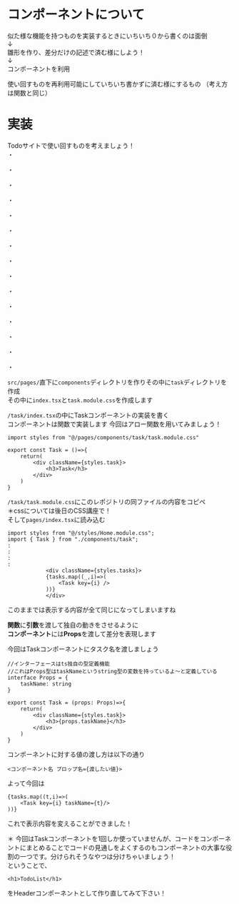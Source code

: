 
# コンポーネントについて

似た様な機能を持つものを実装するときにいちいち０から書くのは面倒  
↓  
雛形を作り、差分だけの記述で済む様にしよう！  
↓  
コンポーネントを利用

使い回すものを再利用可能にしていちいち書かずに済む様にするもの
（考え方は関数と同じ）
# 実装
Todoサイトで使い回すものを考えましょう！  
・

・

・

・

・

・

・

・

・

・

・

・

・

・

・

```src/pages/```直下に```components```ディレクトリを作りその中に```task```ディレクトリを作成  
その中に```index.tsx```と```task.module.css```を作成します

```/task/index.tsx```の中にTaskコンポーネントの実装を書く  
コンポーネントは関数で実装します
今回はアロー関数を用いてみましょう！

```tsx
import styles from "@/pages/components/task/task.module.css"

export const Task = ()=>{
    return(
        <div className={styles.task}>
            <h3>Task</h3>
        </div>
    )
}
```

```/task/task.module.css```にこのレポジトリの同ファイルの内容をコピペ  
＊cssについては後日のCSS講座で！  
そして```pages/index.tsx```に読み込む

```tsx
import styles from "@/styles/Home.module.css";
import { Task } from "./components/task";
:
:
:
:
            <div className={styles.tasks}> 
            {tasks.map((_,i)=>(
                <Task key={i} />
            ))}
            </div>
```

このままでは表示する内容が全て同じになってしまいますね  

**関数**に**引数**を渡して独自の動きをさせるように  
**コンポーネント**には**Props**を渡して差分を表現します  

今回はTaskコンポーネントにタスク名を渡しましょう

```tsx
//インターフェースはts独自の型定義機能
//これはProps型はtaskNameというstring型の変数を持っているよ〜と定義している
interface Props = {
    taskName: string
}

export const Task = (props: Props)=>{
    return(
        <div className={styles.task}>
            <h3>{props.taskName}</h3>
        </div>
    )
}
```

コンポーネントに対する値の渡し方は以下の通り
```tsx
<コンポーネント名 プロップ名={渡したい値}>
```
よって今回は
```tsx
{tasks.map((t,i)=>(
    <Task key={i} taskName={t}/>
))}
```

これで表示内容を変えることができました！  

＊  今回はTaskコンポーネントを1回しか使っていませんが、コードをコンポーネントにまとめることでコードの見通しをよくするのもコンポーネントの大事な役割の一つです。分けられそうなやつは分けちゃいましょう！  
ということで、
```tsx 
<h1>TodoList</h1>
```
をHeaderコンポーネントとして作り直してみて下さい！